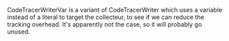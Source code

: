 CodeTracerWriterVar is a variant of CodeTracerWriter which uses a variable instead of a literal to target the collecteur, to see if we can reduce the tracking overhead. It's apparently not the case, so it will probably go unused.